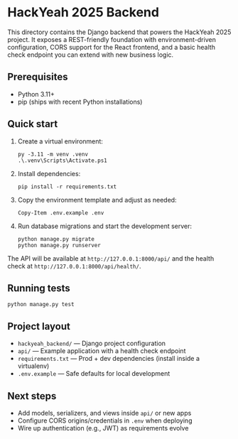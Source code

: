 # HackYeah 2025 Backend

This directory contains the Django backend that powers the HackYeah 2025 project. It exposes a REST-friendly foundation with environment-driven configuration, CORS support for the React frontend, and a basic health check endpoint you can extend with new business logic.

## Prerequisites

- Python 3.11+
- pip (ships with recent Python installations)

## Quick start

1. Create a virtual environment:
   ```pwsh
   py -3.11 -m venv .venv
   .\.venv\Scripts\Activate.ps1
   ```
2. Install dependencies:
   ```pwsh
   pip install -r requirements.txt
   ```
3. Copy the environment template and adjust as needed:
   ```pwsh
   Copy-Item .env.example .env
   ```
4. Run database migrations and start the development server:
   ```pwsh
   python manage.py migrate
   python manage.py runserver
   ```

The API will be available at `http://127.0.0.1:8000/api/` and the health check at `http://127.0.0.1:8000/api/health/`.

## Running tests

```pwsh
python manage.py test
```

## Project layout

- `hackyeah_backend/` — Django project configuration
- `api/` — Example application with a health check endpoint
- `requirements.txt` — Prod + dev dependencies (install inside a virtualenv)
- `.env.example` — Safe defaults for local development

## Next steps

- Add models, serializers, and views inside `api/` or new apps
- Configure CORS origins/credentials in `.env` when deploying
- Wire up authentication (e.g., JWT) as requirements evolve
